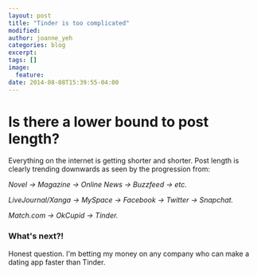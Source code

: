 ```yaml
---
layout: post
title: "Tinder is too complicated"
modified:
author: joanne_yeh
categories: blog
excerpt:
tags: []
image:
  feature:
date: 2014-08-08T15:39:55-04:00
---
```

# Is there a lower bound to post length?

Everything on the internet is getting shorter and shorter. 
Post length is clearly trending downwards as seen by the progression from:

*Novel -> Magazine -> Online News -> Buzzfeed -> etc.*

*LiveJournal/Xanga -> MySpace -> Facebook -> Twitter -> Snapchat.*

*Match.com -> OkCupid -> Tinder.*

### What's next?! 

Honest question. I'm betting my money on any company who can make a dating app faster than Tinder. 